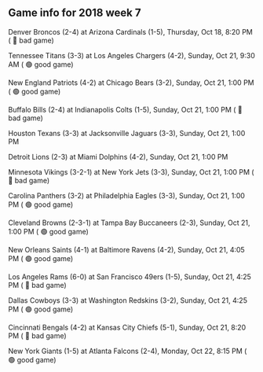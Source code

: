 ## Game info for 2018 week 7
Denver Broncos (2-4) at Arizona Cardinals (1-5), Thursday, Oct 18, 8:20 PM (	:red_circle: bad game)



Tennessee Titans (3-3) at Los Angeles Chargers (4-2), Sunday, Oct 21, 9:30 AM (	:green_circle: good game)



New England Patriots (4-2) at Chicago Bears (3-2), Sunday, Oct 21, 1:00 PM (	:green_circle: good game)

Buffalo Bills (2-4) at Indianapolis Colts (1-5), Sunday, Oct 21, 1:00 PM (	:red_circle: bad game)

Houston Texans (3-3) at Jacksonville Jaguars (3-3), Sunday, Oct 21, 1:00 PM

Detroit Lions (2-3) at Miami Dolphins (4-2), Sunday, Oct 21, 1:00 PM

Minnesota Vikings (3-2-1) at New York Jets (3-3), Sunday, Oct 21, 1:00 PM (	:red_circle: bad game)

Carolina Panthers (3-2) at Philadelphia Eagles (3-3), Sunday, Oct 21, 1:00 PM (	:green_circle: good game)

Cleveland Browns (2-3-1) at Tampa Bay Buccaneers (2-3), Sunday, Oct 21, 1:00 PM (	:green_circle: good game)



New Orleans Saints (4-1) at Baltimore Ravens (4-2), Sunday, Oct 21, 4:05 PM (	:green_circle: good game)

Los Angeles Rams (6-0) at San Francisco 49ers (1-5), Sunday, Oct 21, 4:25 PM (	:red_circle: bad game)

Dallas Cowboys (3-3) at Washington Redskins (3-2), Sunday, Oct 21, 4:25 PM (	:green_circle: good game)



Cincinnati Bengals (4-2) at Kansas City Chiefs (5-1), Sunday, Oct 21, 8:20 PM (	:red_circle: bad game)



New York Giants (1-5) at Atlanta Falcons (2-4), Monday, Oct 22, 8:15 PM (	:green_circle: good game)

